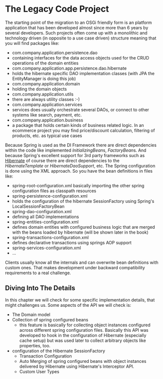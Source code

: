 # The Legacy Code Project
The starting point of the migration to an OSGi friendly form is an platform application that has been developed almost since more than 6 years by several developers. Such projects often come up with a monolithic and technology driven (in opposite to a use case driven) structure meaning that you will find packages like:

* com.company.application.persistence.dao
 * containing interfaces for the data access objects used for the CRUD operations of the domain entities
* com.company.application.app.persistence.dao.hibernate
 * holds the hibernate specific DAO implementation classes (with JPA the EntityManager is doing this job)
* com.company.application.domain
 * holding the domain objects
* com.company.application.utils
 * there are always utility classes :-)
* com.company.application.services
 * services does usually orchestrate several DAOs, or connect to other systems like search, payment, etc.
* com.company.application.business
 * a package that holds certain kinds of business related logic. In an ecommerce project you may find price/discount calculation, filtering of products, etc. as typical use cases

Because Spring is used as the DI Framework there are direct dependencies within the code like implemented *InitializingBean*s, *FactoryBean*s. And because Spring's excellent support for 3rd party frameworks such as [Hibernate](http://hibernate.org) of course there are direct dependencies to the *HibernateTemplate* or *HibernateDaoSupport*, etc. The Spring configuration is done using the XML approach. So you have the bean definitions in files like:
* spring-root-configuration.xml basically importing the other spring configuration files as classpath resources
* spring-persistence-configuration.xml
 * holds the configuration of the hibernate SessionFactory using Spring's LocalSessionFactoryBean
* spring-dao-configuration.xml
 * defining all DAO implementations
* spring-entities-configuration.xml
 * defines domain entities with configured business logic that are merged with the beans loaded by hibernate (will be shown later in the book)
* spring-transactions-configuration.xml
 * defines declarative transactions using springs AOP support
* spring-services-configuration.xml
* ...

Clients usually know all the internals and can overwrite bean definitions with custom ones.
That makes development under backward compatibility requirements to a real challenge.

## Diving Into The Details
In this chapter we will check for some specific implementation details, that might challenges us. Some aspects of the API we will check is:
* The Domain model
* Collection of spring configured beans
    * this feature is basically for collecting object instances configured across different spring configuration files. Basically this API was developed to hook in the configuration of Hibernate (especially cache setup) but was used later to collect arbitrary objects like properties, too.
* configuration of the Hibernate SessionFactory
    * Transaction Configuration
    * Auto Merging of spring configured beans with object instances delivered by Hibernate using Hibernate's Interceptor API.
    * Custom User Types




